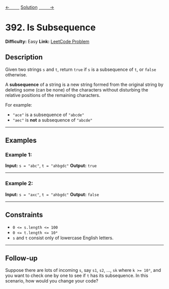 [<-&nbsp;&nbsp;&nbsp;&nbsp;&nbsp;&nbsp;&nbsp;&nbsp;](../13.%20Roman%20to%20Integer/statement.md)
[Solution](../392.%20Is%20Subsequence/solution.js)
[&nbsp;&nbsp;&nbsp;&nbsp;&nbsp;&nbsp;&nbsp;&nbsp; ->](../121.%20Best%20Time%20to%20Buy%20and%20Sell%20Stock/statement.md)

# 392. Is Subsequence

**Difficulty:** Easy
**Link:** [LeetCode Problem](https://leetcode.com/problems/is-subsequence/)

## Description

Given two strings `s` and `t`, return `true` if `s` is a subsequence of `t`, or `false` otherwise.

A **subsequence** of a string is a new string formed from the original string by deleting some (can be none) of the characters without disturbing the relative positions of the remaining characters.

For example:

- `"ace"` is a subsequence of `"abcde"`
- `"aec"` is **not** a subsequence of `"abcde"`

---

## Examples

### Example 1:

**Input:**
`s = "abc"`, `t = "ahbgdc"`
**Output:**
`true`

---

### Example 2:

**Input:**
`s = "axc"`, `t = "ahbgdc"`
**Output:**
`false`

---

## Constraints

- `0 <= s.length <= 100`
- `0 <= t.length <= 10⁴`
- `s` and `t` consist only of lowercase English letters.

---

## Follow-up

Suppose there are lots of incoming `s`, say `s1`, `s2`, ..., `sk` where `k >= 10⁹`, and you want to check one by one to see if `t` has its subsequence.
In this scenario, how would you change your code?
